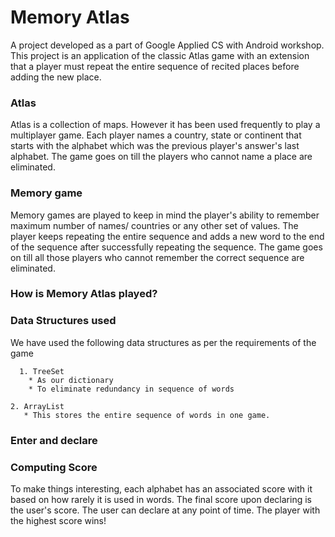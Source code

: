 # Memory Atlas
A project developed as a part of Google Applied CS with Android workshop.
This project is an application of the classic Atlas game with an extension that a player must repeat the entire sequence of recited places before adding the new place.

### Atlas

Atlas is a collection of maps. However it has been used frequently to play a multiplayer game.
Each player names a country, state or continent that starts with the alphabet which was the previous player's answer's last alphabet. The game goes on till the players who cannot name a place are eliminated.

### Memory game

Memory games are played to keep in mind the player's ability to remember maximum number of names/ countries or any other set of values. The player keeps repeating the entire sequence and adds a new word to the end of the sequence after successfully repeating the sequence. The game goes on till all those players who cannot remember the correct sequence are eliminated.

### How is Memory Atlas played?

### Data Structures used

We have used the following data structures as per the requirements of the game

      1. TreeSet
        * As our dictionary
        * To eliminate redundancy in sequence of words

    2. ArrayList
       * This stores the entire sequence of words in one game.

### Enter and declare

### Computing Score

To make things interesting, each alphabet has an associated score with it based on how rarely it is used in words. The final score upon declaring is the user's score. The user can declare at any point of time. The player with the highest score wins!
